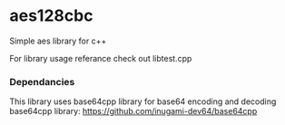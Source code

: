 # aes128cbc
Simple aes library for c++

For library usage referance check out libtest.cpp
### Dependancies
This library uses base64cpp library for base64 encoding and decoding <br>
base64cpp library: https://github.com/inugami-dev64/base64cpp
